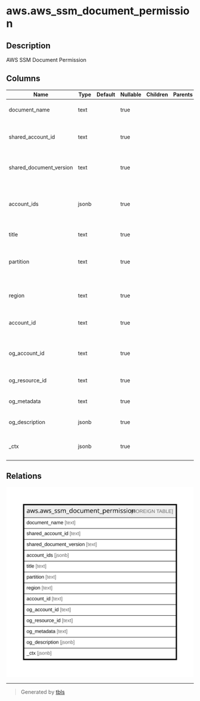 # aws.aws_ssm_document_permission

## Description

AWS SSM Document Permission

## Columns

| Name | Type | Default | Nullable | Children | Parents | Comment |
| ---- | ---- | ------- | -------- | -------- | ------- | ------- |
| document_name | text |  | true |  |  | The name of the Systems Manager document. |
| shared_account_id | text |  | true |  |  | The Amazon Web Services account ID where the current document is shared. |
| shared_document_version | text |  | true |  |  | The version of the current document shared with the account. |
| account_ids | jsonb |  | true |  |  | The account IDs that have permission to use this document. The ID can be either an AWS account or All. |
| title | text |  | true |  |  | Title of the resource. |
| partition | text |  | true |  |  | The AWS partition in which the resource is located (aws, aws-cn, or aws-us-gov). |
| region | text |  | true |  |  | The AWS Region in which the resource is located. |
| account_id | text |  | true |  |  | The AWS Account ID in which the resource is located. |
| og_account_id | text |  | true |  |  | The Platform Account ID in which the resource is located. |
| og_resource_id | text |  | true |  |  | The unique ID of the resource in opengovernance. |
| og_metadata | text |  | true |  |  | Platform Metadata of the AWS resource. |
| og_description | jsonb |  | true |  |  | The full model description of the resource |
| _ctx | jsonb |  | true |  |  | Steampipe context in JSON form, e.g. connection_name. |

## Relations

![er](aws.aws_ssm_document_permission.svg)

---

> Generated by [tbls](https://github.com/k1LoW/tbls)
